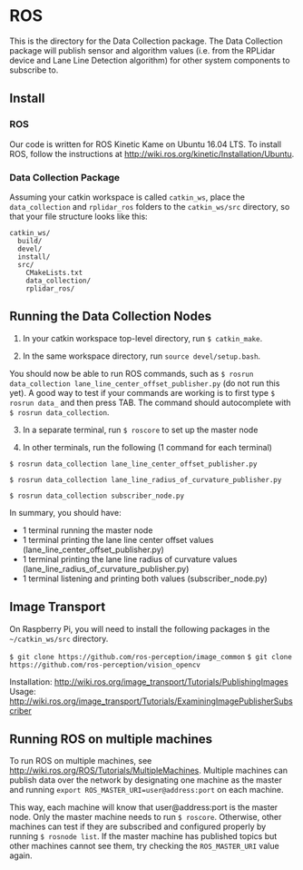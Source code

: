 # ROS

This is the directory for the Data Collection package. The Data Collection package will publish sensor and algorithm values (i.e. from the RPLidar device and Lane Line Detection algorithm) for other system components to subscribe to.

## Install

### ROS

Our code is written for ROS Kinetic Kame on Ubuntu 16.04 LTS. To install ROS, follow the instructions at
http://wiki.ros.org/kinetic/Installation/Ubuntu.


### Data Collection Package

Assuming your catkin workspace is called ```catkin_ws```, place the ```data_collection``` and ```rplidar_ros``` folders to the ```catkin_ws/src``` directory, so that your file structure looks like this:

```
catkin_ws/
  build/
  devel/
  install/
  src/
    CMakeLists.txt
    data_collection/
    rplidar_ros/

```

## Running the Data Collection Nodes

1. In your catkin workspace top-level directory, run ```$ catkin_make```.

2. In the same workspace directory, run ```source devel/setup.bash```.

You should now be able to run ROS commands, such as ```$ rosrun data_collection lane_line_center_offset_publisher.py``` (do not run this yet). A good way to test if your commands are working is to first type ```$ rosrun data_``` and then press TAB. The command should autocomplete with ```$ rosrun data_collection```.

3. In a separate terminal, run ```$ roscore``` to set up the master node

4. In other terminals, run the following (1 command for each terminal)

```
$ rosrun data_collection lane_line_center_offset_publisher.py
```
```
$ rosrun data_collection lane_line_radius_of_curvature_publisher.py
```
```
$ rosrun data_collection subscriber_node.py
```

In summary, you should have: 
- 1 terminal running the master node 
- 1 terminal printing the lane line center offset values (lane_line_center_offset_publisher.py)
- 1 terminal printing the lane line radius of curvature values (lane_line_radius_of_curvature_publisher.py)
- 1 terminal listening and printing both values (subscriber_node.py)

## Image Transport

On Raspberry Pi, you will need to install the following packages in the ```~/catkin_ws/src``` directory. 

```$ git clone https://github.com/ros-perception/image_common```
```$ git clone https://github.com/ros-perception/vision_opencv```

Installation:  http://wiki.ros.org/image_transport/Tutorials/PublishingImages
Usage: http://wiki.ros.org/image_transport/Tutorials/ExaminingImagePublisherSubscriber

## Running ROS on multiple machines

To run ROS on multiple machines, see http://wiki.ros.org/ROS/Tutorials/MultipleMachines. Multiple machines can publish data over the network by designating one machine as the master and running ```export ROS_MASTER_URI=user@address:port``` on each machine. 

This way, each machine will know that user@address:port is the master node. Only the master machine needs to run ```$ roscore```. Otherwise, other machines can test if they are subscribed and configured properly by running ```$ rosnode list```. If the master machine has published topics but other machines cannot see them, try checking the ```ROS_MASTER_URI``` value again. 
